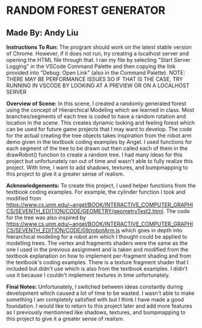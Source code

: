 # RANDOM FOREST GENERATOR

## Made By: Andy Liu

**Instructions To Run:** 
The program should work on the latest stable version of Chrome. However, if it does not run, 
try creating a localhost server and opening the HTML file through that. I ran my file by selecting "Start Server Logging" 
in the VSCode Command Palette and then copying the link provided into "Debug: Open Link" (also in the Command Palette).
NOTE: THERE MAY BE PERFORMANCE ISSUES SO IF THAT IS THE CASE, TRY RUNNING IN VSCODE BY LOOKING AT A PREVIEW OR ON A 
LOCALHOST SERVER

**Overview of Scene:**
In this scene, I created a randomly generated forest using the concept of Hierarchical Modeling which we learned in class.
Most branches/segments of each tree is coded to have a random rotation and location in the scene. This creates dynamic looking
and feeling forest which can be used for future game projects that I may want to develop. The code for the actual creating the 
tree objects takes inspiration from the robot arm demo given in the textbook coding examples by Angel. I used functions for each 
segment of the tree to be drawn out then called each of them in the drawRobot() function to create a random tree. I had many ideas 
for this project but unfortunately ran out of time and wasn't able to fully realize this project. With time, I want to add shadows,
textures, and bumpmapping to this project to give it a greater sense of realism. 

**Acknowledgements:**
To create this project, I used helper functions from the textbook coding examples. For example, the cylinder function I took and 
modified from https://www.cs.unm.edu/~angel/BOOK/INTERACTIVE_COMPUTER_GRAPHICS/SEVENTH_EDITION/CODE/GEOMETRY/geometryTest2.html.
The code for the tree was also inspired by https://www.cs.unm.edu/~angel/BOOK/INTERACTIVE_COMPUTER_GRAPHICS/SEVENTH_EDITION/CODE/09/robotArm.js
which goes in depth into hierarchical modeling for a robot arm which I thought could be applied to modelling trees. The vertex and 
fragments shaders were the same as the one I used in the previous assignment and is taken and modified from the textbook explanation
on how to implement per-fragment shading and from the textbook's coding examples. There is a texture fragment shader that I included
but didn't use which is also from the textbook examples. I didn't use it because I couldn't implement textures in time unfortunately. 

**Final Notes:**
Unfortunately, I switched between ideas constantly during development which caused a lot of time to be wasted. I wasn't able to make 
something I am completely satisfied with but I think I have made a good foundation. I would like to return to this project later and 
add more features as I previously mentionned like shadows, textures, and bumpmapping to this project to give it a greater sense of 
realism. 

